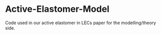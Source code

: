 # Active-Elastomer-Model
Code used in our active elastomer in LECs paper for the modelling/theory side.

